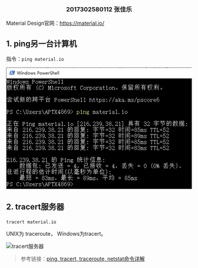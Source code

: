 ### <center>2017302580112 张佳乐</center>

Material Design官网：https://material.io/
## 1. ping另一台计算机

指令：``` ping material.io ```

![ping计算机](ping计算机.jpg)

## 2. tracert服务器
``` tracert material.io ```

UNIX为 traceroute， Windows为tracert。

![tracert服务器](tracert计算机.jpg)

> 参考链接：[ping, tracert, traceroute, netstat命令详解](https://blog.csdn.net/ithomer/article/details/5054807)
